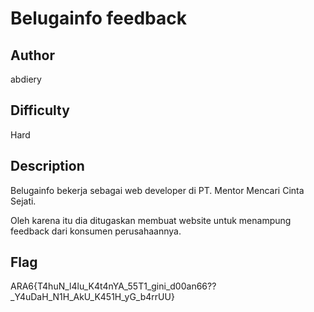 # Belugainfo feedback

## Author

abdiery

## Difficulty

Hard

## Description

Belugainfo bekerja sebagai web developer di PT. Mentor Mencari Cinta Sejati.

Oleh karena itu dia ditugaskan membuat website untuk menampung feedback dari konsumen perusahaannya.

## Flag
ARA6{T4huN_l4lu_K4t4nYA_55T1_gini_d00an66??_Y4uDaH_N1H_AkU_K451H_yG_b4rrUU}